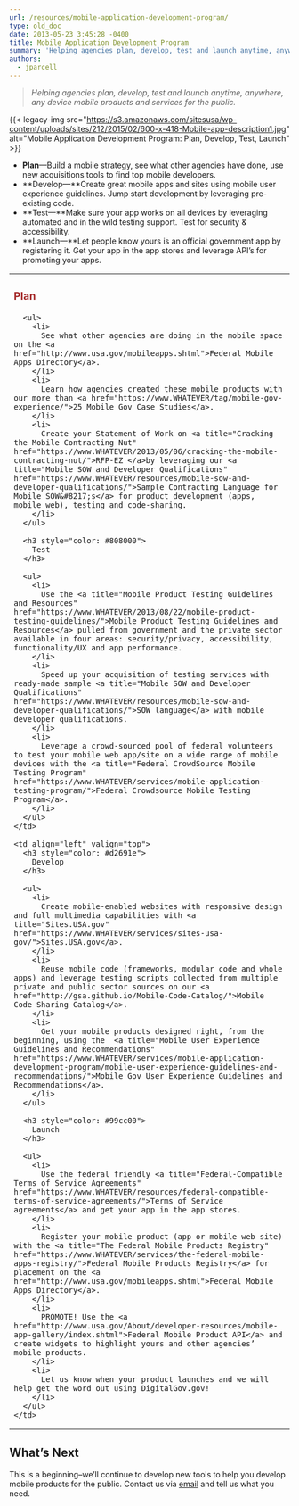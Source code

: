 ```yaml
---
url: /resources/mobile-application-development-program/
type: old_doc
date: 2013-05-23 3:45:28 -0400
title: Mobile Application Development Program
summary: 'Helping agencies plan, develop, test and launch anytime, anywhere, any device mobile products and services for the public. Plan&mdash;Build a mobile strategy, see what other agencies have done, use new acquisitions tools to find top mobile developers. Develop&mdash;Create great mobile apps and sites'
authors:
  - jparcell
---
```


<blockquote class="guarantee">
  <p>
    <em>Helping agencies plan, develop, test and launch anytime, anywhere, any device mobile products and services for the public.</em>
  </p>
</blockquote>

{{< legacy-img src="https://s3.amazonaws.com/sitesusa/wp-content/uploads/sites/212/2015/02/600-x-418-Mobile-app-description1.jpg" alt="Mobile Application Development Program: Plan, Develop, Test, Launch" >}}

  * **Plan**—Build a mobile strategy, see what other agencies have done, use new acquisitions tools to find top mobile developers.
  * **Develop—**Create great mobile apps and sites using mobile user experience guidelines. Jump start development by leveraging pre-existing code.
  * **Test—**Make sure your app works on all devices by leveraging automated and in the wild testing support. Test for security & accessibility.
  * **Launch—**Let people know yours is an official government app by registering it. Get your app in the app stores and leverage API’s for promoting your apps.

 

<table width="100%">
  <tr>
    <td align="left" valign="top">
      <h3 style="color: #a52a2a">
        Plan
      </h3>
      
      <ul>
        <li>
          See what other agencies are doing in the mobile space on the <a href="http://www.usa.gov/mobileapps.shtml">Federal Mobile Apps Directory</a>.
        </li>
        <li>
          Learn how agencies created these mobile products with our more than <a href="https://www.WHATEVER/tag/mobile-gov-experience/">25 Mobile Gov Case Studies</a>.
        </li>
        <li>
          Create your Statement of Work on <a title="Cracking the Mobile Contracting Nut" href="https://www.WHATEVER/2013/05/06/cracking-the-mobile-contracting-nut/">RFP-EZ </a>by leveraging our <a title="Mobile SOW and Developer Qualifications" href="https://www.WHATEVER/resources/mobile-sow-and-developer-qualifications/">Sample Contracting Language for Mobile SOW&#8217;s</a> for product development (apps, mobile web), testing and code-sharing.
        </li>
      </ul>
      
      <h3 style="color: #808000">
        Test
      </h3>
      
      <ul>
        <li>
          Use the <a title="Mobile Product Testing Guidelines and Resources" href="https://www.WHATEVER/2013/08/22/mobile-product-testing-guidelines/">Mobile Product Testing Guidelines and Resources</a> pulled from government and the private sector available in four areas: security/privacy, accessibility, functionality/UX and app performance.
        </li>
        <li>
          Speed up your acquisition of testing services with ready-made sample <a title="Mobile SOW and Developer Qualifications" href="https://www.WHATEVER/resources/mobile-sow-and-developer-qualifications/">SOW language</a> with mobile developer qualifications.
        </li>
        <li>
          Leverage a crowd-sourced pool of federal volunteers to test your mobile web app/site on a wide range of mobile devices with the <a title="Federal CrowdSource Mobile Testing Program" href="https://www.WHATEVER/services/mobile-application-testing-program/">Federal Crowdsource Mobile Testing Program</a>.
        </li>
      </ul>
    </td>
    
    <td align="left" valign="top">
      <h3 style="color: #d2691e">
        Develop
      </h3>
      
      <ul>
        <li>
          Create mobile-enabled websites with responsive design and full multimedia capabilities with <a title="Sites.USA.gov" href="https://www.WHATEVER/services/sites-usa-gov/">Sites.USA.gov</a>.
        </li>
        <li>
          Reuse mobile code (frameworks, modular code and whole apps) and leverage testing scripts collected from multiple private and public sector sources on our <a href="http://gsa.github.io/Mobile-Code-Catalog/">Mobile Code Sharing Catalog</a>.
        </li>
        <li>
          Get your mobile products designed right, from the beginning, using the  <a title="Mobile User Experience Guidelines and Recommendations" href="https://www.WHATEVER/services/mobile-application-development-program/mobile-user-experience-guidelines-and-recommendations/">Mobile Gov User Experience Guidelines and Recommendations</a>.
        </li>
      </ul>
      
      <h3 style="color: #99cc00">
        Launch
      </h3>
      
      <ul>
        <li>
          Use the federal friendly <a title="Federal-Compatible Terms of Service Agreements" href="https://www.WHATEVER/resources/federal-compatible-terms-of-service-agreements/">Terms of Service agreements</a> and get your app in the app stores.
        </li>
        <li>
          Register your mobile product (app or mobile web site) with the <a title="The Federal Mobile Products Registry" href="https://www.WHATEVER/services/the-federal-mobile-apps-registry/">Federal Mobile Products Registry</a> for placement on the <a href="http://www.usa.gov/mobileapps.shtml">Federal Mobile Apps Directory</a>.
        </li>
        <li>
          PROMOTE! Use the <a href="http://www.usa.gov/About/developer-resources/mobile-app-gallery/index.shtml">Federal Mobile Product API</a> and create widgets to highlight yours and other agencies’ mobile products.
        </li>
        <li>
          Let us know when your product launches and we will help get the word out using DigitalGov.gov!
        </li>
      </ul>
    </td>
  </tr>
</table>

## What&#8217;s Next

This is a beginning&#8211;we&#8217;ll continue to develop new tools to help you develop mobile products for the public. Contact us via [email](mailto:digitalgov@gsa.gov) and tell us what you need.
